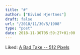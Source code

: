 ```yaml
---
title: "#"
author: ["Eivind Hjertnes"]
draft: false
url: "/2018/11/30/5/1908"
type: "post"
date: 2018-11-30T05:59:27+01:00
---
```


Liked: [A Bad Take -- 512
Pixels](https://512pixels.net/2018/11/a-bad-take/)

